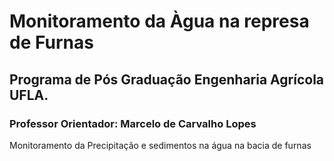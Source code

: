 # Monitoramento da Àgua na represa de Furnas
## Programa de Pós Graduação Engenharia Agrícola UFLA.
### Professor Orientador: Marcelo de Carvalho Lopes

Monitoramento da Precipitação e sedimentos na água na bacia de furnas
